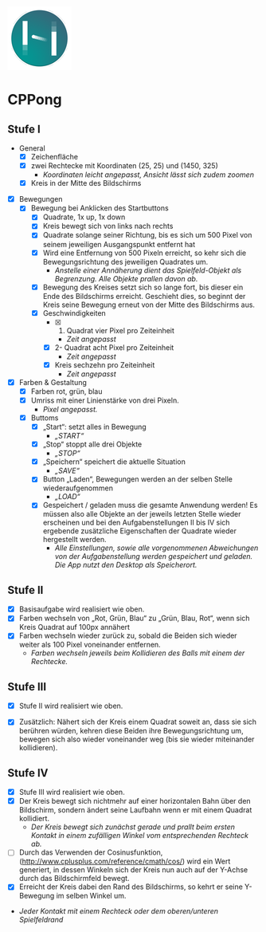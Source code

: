 ![GitHub Logo](/gfx/CPPong128.png)

# CPPong

## Stufe I

- General
  - [x] Zeichenfläche 
  - [x] zwei Rechtecke mit Koordinaten (25, 25) und (1450, 325)
    - *Koordinaten leicht angepasst, Ansicht lässt sich zudem zoomen*
  - [x] Kreis in der Mitte des Bildschirms

- [x] Bewegungen
  - [x] Bewegung bei Anklicken des Startbuttons
    - [x] Quadrate, 1x up, 1x down
    - [x] Kreis bewegt sich von links nach rechts
    - [x] Quadrate solange seiner Richtung, bis es sich um 500 Pixel von seinem jeweiligen Ausgangspunkt entfernt hat
    - [x] Wird eine Entfernung von 500 Pixeln erreicht, so kehr sich die Bewegungsrichtung des jeweiligen Quadrates um.
      - *Anstelle einer Annäherung dient das Spielfeld-Objekt als Begrenzung. Alle Objekte prallen davon ab.*
    - [x] Bewegung des Kreises setzt sich so lange fort, bis dieser ein Ende des Bildschirms erreicht. 
      Geschieht dies, so beginnt der Kreis seine Bewegung erneut von der Mitte des Bildschirms aus.
    - [x] Geschwindigkeiten
      - [x] 1. Quadrat vier Pixel pro Zeiteinheit 
        - *Zeit angepasst*
      - [x] 2- Quadrat acht Pixel pro Zeiteinheit  
        - *Zeit angepasst*
      - [x] Kreis sechzehn pro Zeiteinheit 
        - *Zeit angepasst*

- [x] Farben & Gestaltung
  - [x] Farben rot, grün, blau
  - [x] Umriss mit einer Linienstärke von drei Pixeln.
    - *Pixel angepasst.*
  - [x] Buttoms
    - [x] „Start“: setzt alles in Bewegung
      - *„START“*
    - [x] „Stop“ stoppt alle drei Objekte
      - *„STOP“*
    - [x] „Speichern“ speichert die aktuelle Situation
      - *„SAVE“* 
    - [x] Button „Laden“, Bewegungen werden an der selben Stelle wiederaufgenommen 
      - *„LOAD“*
    - [x] Gespeichert / geladen muss die gesamte Anwendung werden! 
    Es müssen also alle Objekte an der jeweils letzten Stelle wieder erscheinen und bei den Aufgabenstellungen II bis IV sich ergebende zusätzliche Eigenschaften der Quadrate wieder hergestellt werden.
      - *Alle Einstellungen, sowie alle vorgenommenen Abweichungen von der Aufgabenstellung werden gespeichert und geladen. Die App nutzt den Desktop als Speicherort.*


## Stufe II

- [x] Basisaufgabe wird realisiert wie oben. 
- [x] Farben wechseln von „Rot, Grün, Blau“ zu „Grün, Blau, Rot“, wenn sich Kreis Quadrat auf 100px annähert 
- [x] Farben wechseln wieder zurück zu, sobald die Beiden sich wieder weiter als 100 Pixel voneinander entfernen.
  - *Farben wechseln jeweils beim Kollidieren des Balls mit einem der Rechtecke.*


## Stufe III

- [x] Stufe II wird realisiert wie oben.
- [x] Zusätzlich: Nähert sich der Kreis einem Quadrat soweit an, dass sie sich berühren würden, kehren diese Beiden ihre Bewegungsrichtung um, bewegen sich also wieder voneinander weg (bis sie wieder miteinander kollidieren).


## Stufe IV

- [x] Stufe III wird realisiert wie oben.
- [x] Der Kreis bewegt sich nichtmehr auf einer horizontalen Bahn über den Bildschirm, sondern ändert seine Laufbahn wenn er mit einem Quadrat kollidiert. 
  - *Der Kreis bewegt sich zunächst gerade und prallt beim ersten Kontakt in einem zufälligen Winkel vom entsprechenden Rechteck ab.*
- [ ] Durch das Verwenden der Cosinusfunktion, (http://www.cplusplus.com/reference/cmath/cos/) wird ein Wert generiert, in dessen Winkeln sich der Kreis nun auch auf der Y-Achse durch das Bildschirmfeld bewegt. 
- [x] Erreicht der Kreis dabei den Rand des Bildschirms, so kehrt er seine Y-Bewegung im selben Winkel um. 
- *Jeder Kontakt mit einem Rechteck oder dem oberen/unteren Spielfeldrand*




